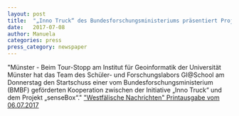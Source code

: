 ```yaml
---
layout: post
title:  "„Inno Truck“ des Bundesforschungsministeriums präsentiert Projekt „senseBox“"
date:   2017-07-08
author: Manuela
categories: press
press_category: newspaper
---
```

"Münster - Beim Tour-Stopp am Institut für Geoinformatik der Universität Münster hat das Team des Schüler- und Forschungslabors GI@School am Donnerstag den Startschuss einer vom Bundesforschungsministerium (BMBF) geförderten Kooperation zwischen der Initiative „Inno Truck“ und dem Projekt „senseBox“."
<a href="https://www.wn.de/" target="_blank">"Westfälische Nachrichten" Printausgabe vom 06.07.2017</a>


